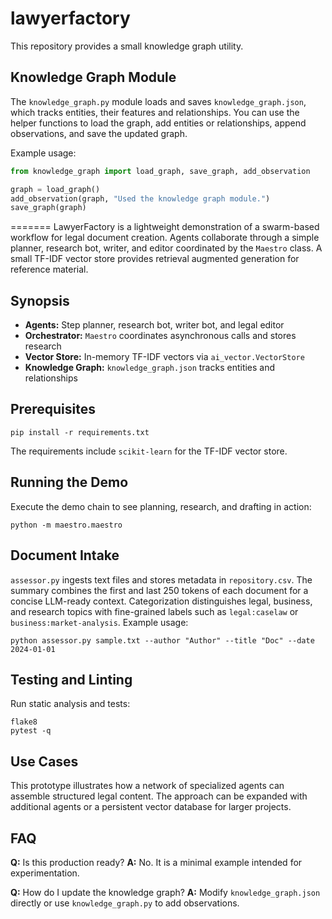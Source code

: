 
# lawyerfactory

This repository provides a small knowledge graph utility.

## Knowledge Graph Module

The `knowledge_graph.py` module loads and saves `knowledge_graph.json`, which
tracks entities, their features and relationships. You can use the helper
functions to load the graph, add entities or relationships, append
observations, and save the updated graph.

Example usage:

```python
from knowledge_graph import load_graph, save_graph, add_observation

graph = load_graph()
add_observation(graph, "Used the knowledge graph module.")
save_graph(graph)
```
=======
LawyerFactory is a lightweight demonstration of a swarm-based workflow for legal document creation. Agents collaborate through a simple planner, research bot, writer, and editor coordinated by the `Maestro` class. A small TF-IDF vector store provides retrieval augmented generation for reference material.

## Synopsis
- **Agents:** Step planner, research bot, writer bot, and legal editor
- **Orchestrator:** `Maestro` coordinates asynchronous calls and stores research
- **Vector Store:** In-memory TF-IDF vectors via `ai_vector.VectorStore`
- **Knowledge Graph:** `knowledge_graph.json` tracks entities and relationships

## Prerequisites
```
pip install -r requirements.txt
```

The requirements include `scikit-learn` for the TF-IDF vector store.

## Running the Demo
Execute the demo chain to see planning, research, and drafting in action:
```
python -m maestro.maestro
```

## Document Intake
`assessor.py` ingests text files and stores metadata in `repository.csv`. The
summary combines the first and last 250 tokens of each document for a concise
LLM-ready context. Categorization distinguishes legal, business, and research
topics with fine-grained labels such as `legal:caselaw` or `business:market-analysis`.
Example usage:
```
python assessor.py sample.txt --author "Author" --title "Doc" --date 2024-01-01
```

## Testing and Linting
Run static analysis and tests:
```
flake8
pytest -q
```

## Use Cases
This prototype illustrates how a network of specialized agents can assemble structured legal content. The approach can be expanded with additional agents or a persistent vector database for larger projects.

## FAQ
**Q:** Is this production ready?
**A:** No. It is a minimal example intended for experimentation.

**Q:** How do I update the knowledge graph?
**A:** Modify `knowledge_graph.json` directly or use `knowledge_graph.py` to add observations.




